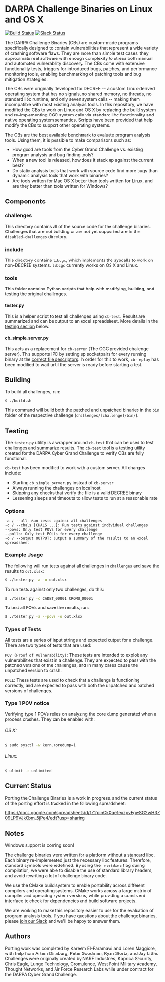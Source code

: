 # DARPA Challenge Binaries on Linux and OS X

[![Build Status](https://travis-ci.org/trailofbits/cb-multios.svg?branch=master)](https://travis-ci.org/trailofbits/cb-multios)
[![Slack Status](https://empireslacking.herokuapp.com/badge.svg)](https://empireslacking.herokuapp.com)

The DARPA Challenge Binaries (CBs) are custom-made programs specifically designed to contain vulnerabilities that represent a wide variety of crashing software flaws. They are more than simple test cases, they approximate real software with enough complexity to stress both manual and automated vulnerability discovery. The CBs come with extensive functionality tests, triggers for introduced bugs, patches, and performance monitoring tools, enabling benchmarking of patching tools and bug mitigation strategies.

The CBs were originally developed for DECREE -- a custom Linux-derived operating system that has no signals, no shared memory, no threads, no standard libc runtime, and only seven system calls -- making them incompatible with most existing analysis tools. In this repository, we have modified the CBs to work on Linux and OS X by replacing the build system and re-implementing CGC system calls via standard libc functionality and native operating system semantics. Scripts have been provided that help modify the CBs to support other operating systems.

The CBs are the best available benchmark to evaluate program analysis tools. Using them, it is possible to make comparisons such as:

* How good are tools from the Cyber Grand Challenge vs. existing program analysis and bug finding tools?
* When a new tool is released, how does it stack up against the current best?
* Do static analysis tools that work with source code find more bugs than dynamic analysis tools that work with binaries?
* Are tools written for Mac OS X better than tools written for Linux, and are they better than tools written for Windows?

## Components

### challenges
This directory contains all of the source code for the challenge binaries. Challenges that are not building or are not yet supported are in the `disabled-challenges` directory.

### include
This directory contains `libcgc`, which implements the syscalls to work on non-DECREE systems. `libcgc` currently works on OS X and Linux.

### tools
This folder contains Python scripts that help with modifying, building, and testing the original challenges.

#### tester.py
This is a helper script to test all challenges using `cb-test`. Results are summarized and can be output to an excel spreadsheet. More details in the [testing section](#testing) below.

#### cb_simple_server.py
This acts as a replacement for `cb-server` (The CGC provided challenge server). This supports IPC by setting up socketpairs for every running binary at the [correct file descriptors](https://github.com/CyberGrandChallenge/cgc-release-documentation/blob/master/newsletter/ipc.md#implementation). In order for this to work, `cb-replay` has been modified to wait until the server is ready before starting a test.

## Building

To build all challenges, run:

```bash
$ ./build.sh
```

This command will build both the patched and unpatched binaries in the `bin` folder of the respective challenge (`challenges/[challenge]/bin/`).

## Testing

The `tester.py` utility is a wrapper around `cb-test` that can be used to test challenges and summarize results. The [`cb-test`](https://github.com/CyberGrandChallenge/cb-testing) tool is a testing utility created for the DARPA Cyber Grand Challenge to verify CBs are fully functional.

`cb-test` has been modified to work with a custom server. All changes include:

* Starting `cb_simple_server.py` instead of `cb-server`
* Always running the challenges on localhost
* Skipping any checks that verify the file is a valid DECREE binary
* Lessening sleeps and timeouts to allow tests to run at a reasonable rate

### Options

```
-a / --all: Run tests against all challenges
-c / --chals [CHALS ...]: Run tests against individual challenges
--povs: Only test POVs for every challenge
--polls: Only test POLLs for every challenge
-o / --output OUTPUT: Output a summary of the results to an excel spreadsheet
```

### Example Usage

The following will run tests against all challenges in `challenges` and save the results to `out.xlsx`:

```bash
$ ./tester.py -a -o out.xlsx
```

To run tests against only two challenges, do this:

```bash
$ ./tester.py -c CADET_00001 CROMU_00001
```

To test all POVs and save the results, run:

```bash
$ ./tester.py -a --povs -o out.xlsx
```

### Types of Tests

All tests are a series of input strings and expected output for a challenge. There are two types of tests that are used:

`POV (Proof of Vulnerability)`: These tests are intended to exploit any vulnerabilities that exist in a challenge. They are expected to pass with the patched versions of the challenges, and in many cases cause the unpatched version to crash.

`POLL`: These tests are used to check that a challenge is functioning correctly, and are expected to pass with both the unpatched and patched versions of challenges.

### Type 1 POV notice

Verifying type 1 POVs relies on analyzing the core dump generated when a process crashes. They can be enabled with:

###### OS X:
```bash
$ sudo sysctl -w kern.coredump=1
```

###### Linux:
```bash
$ ulimit -c unlimited
```

## Current Status

Porting the Challenge Binaries is a work in progress, and the current status of the porting effort is tracked in the following spreadsheet:

https://docs.google.com/spreadsheets/d/1Z2pinCkOqe1exzpvFgwSG2wH3Z09LP9VJk0bm_5jPe4/edit?usp=sharing

## Notes

Windows support is coming soon!

The challenge binaries were written for a platform without a standard libc. Each binary re-implemented just the necessary libc features. Therefore, standard symbols were redefined. By using the `-nostdinc` flag during compilation, we were able to disable the use of standard library headers, and avoid rewriting a lot of challenge binary code.

We use the CMake build system to enable portability across different compilers and operating systems. CMake works across a large matrix of compiler and operating system versions, while providing a consistent interface to check for dependencies and build software projects.

We are working to make this repository easier to use for the evaluation of program analysis tools. If you have questions about the challenge binaries, please [join our Slack](https://empireslacking.herokuapp.com) and we'll be happy to answer them.

## Authors

Porting work was completed by Kareem El-Faramawi and Loren Maggiore, with help from Artem Dinaburg, Peter Goodman, Ryan Stortz, and Jay Little. Challenges were originally created by NARF Industries, Kaprica Security, Chris Eagle, Lunge Technology, Cromulence, West Point Military Academy, Thought Networks, and Air Force Research Labs while under contract for the DARPA Cyber Grand Challenge.

